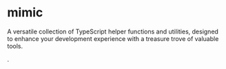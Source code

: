# mimic
A versatile collection of TypeScript helper functions and utilities, designed to enhance your development experience with a treasure trove of valuable tools.

.